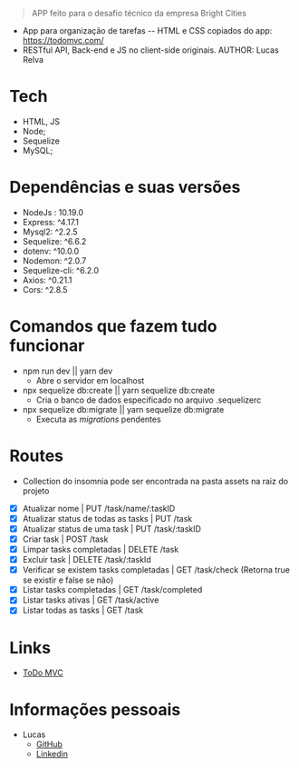 
 > APP feito para o desafio técnico da empresa Bright Cities
- App para organização de tarefas -- HTML e CSS copiados do app: https://todomvc.com/ 
- RESTful API, Back-end e JS no client-side originais. AUTHOR: Lucas Relva
 

# Tech
  - HTML, JS
  - Node;
  - Sequelize
  - MySQL;

# Dependências e suas versões

  - NodeJs : 10.19.0
  - Express: ^4.17.1
  - Mysql2: ^2.2.5
  - Sequelize: ^6.6.2
  - dotenv: ^10.0.0
  - Nodemon: ^2.0.7
  - Sequelize-cli: ^6.2.0
  - Axios: ^0.21.1
  - Cors: ^2.8.5

# Comandos que fazem tudo funcionar

  - npm run dev || yarn dev                                   
    - Abre o servidor em localhost
  - npx sequelize db:create || yarn sequelize db:create       
    - Cria o banco de dados especificado no arquivo .sequelizerc
  - npx sequelize db:migrate || yarn sequelize db:migrate     
    - Executa as *migrations* pendentes

# Routes 
   - Collection do insomnia pode ser encontrada na pasta assets na raiz do projeto
   
- [x] Atualizar nome | PUT /task/name/:taskID
- [x] Atualizar status de todas as tasks | PUT /task 
- [x] Atualizar status de uma task | PUT /task/:taskID
- [x] Criar task | POST /task
- [x] Limpar tasks completadas | DELETE /task
- [x] Excluir task | DELETE /task/:taskId
- [x] Verificar se existem tasks completadas | GET /task/check (Retorna true se existir e false se não)
- [x] Listar tasks completadas  | GET /task/completed
- [x] Listar tasks ativas  | GET /task/active
- [x] Listar todas as tasks | GET /task

# Links
  - [ToDo MVC](https://todomvc.com/examples/vanillajs/#/1)

# Informações pessoais
 - Lucas
    - [GitHub](https://github.com/LucasRelva) 
    - [Linkedin](https://www.linkedin.com/in/lucasrelva/)
  